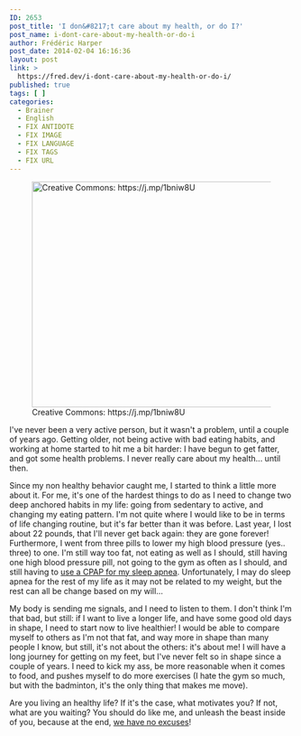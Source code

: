 ```yaml
---
ID: 2653
post_title: 'I don&#8217;t care about my health, or do I?'
post_name: i-dont-care-about-my-health-or-do-i
author: Frédéric Harper
post_date: 2014-02-04 16:16:36
layout: post
link: >
  https://fred.dev/i-dont-care-about-my-health-or-do-i/
published: true
tags: [ ]
categories:
  - Brainer
  - English
  - FIX ANTIDOTE
  - FIX IMAGE
  - FIX LANGUAGE
  - FIX TAGS
  - FIX URL
---
```

<figure><img alt="Creative Commons: https://j.mp/1bniw8U" src="http://fred.dev/wp-content/uploads/2014/02/danger.jpg" width="600" height="400" /><figcaption> Creative Commons: https://j.mp/1bniw8U</figcaption></figure>
I've never been a very active person, but it wasn't a problem, until a couple of years ago. Getting older, not being active with bad eating habits, and working at home started to hit me a bit harder: I have begun to get fatter, and got some health problems. I never really care about my health... until then.

Since my non healthy behavior caught me, I started to think a little more about it. For me, it's one of the hardest things to do as I need to change two deep anchored habits in my life: going from sedentary to active, and changing my eating pattern. I'm not quite where I would like to be in terms of life changing routine, but it's far better than it was before. Last year, I lost about 22 pounds, that I'll never get back again: they are gone forever! Furthermore, I went from three pills to lower my high blood pressure (yes.. three) to one. I'm still way too fat, not eating as well as I should, still having one high blood pressure pill, not going to the gym as often as I should, and still having to [use a CPAP for my sleep apnea][1]. Unfortunately, I may do sleep apnea for the rest of my life as it may not be related to my weight, but the rest can all be change based on my will...

My body is sending me signals, and I need to listen to them. I don't think I'm that bad, but still: if I want to live a longer life, and have some good old days in shape, I need to start now to live healthier! I would be able to compare myself to others as I'm not that fat, and way more in shape than many people I know, but still, it's not about the others: it's about me! I will have a long journey for getting on my feet, but I've never felt so in shape since a couple of years. I need to kick my ass, be more reasonable when it comes to food, and pushes myself to do more exercises (I hate the gym so much, but with the badminton, it's the only thing that makes me move).

Are you living an healthy life? If it's the case, what motivates you? If not, what are you waiting? You should do like me, and unleash the beast inside of you, because at the end, [we have no excuses][2]!

 [1]: http://fred.dev/living-with-sleep-apnea/ "Living with sleep apnea"
 [2]: http://fred.dev/you-have-no-excuses-just-do-it/ "You have no excuses: just do it!"